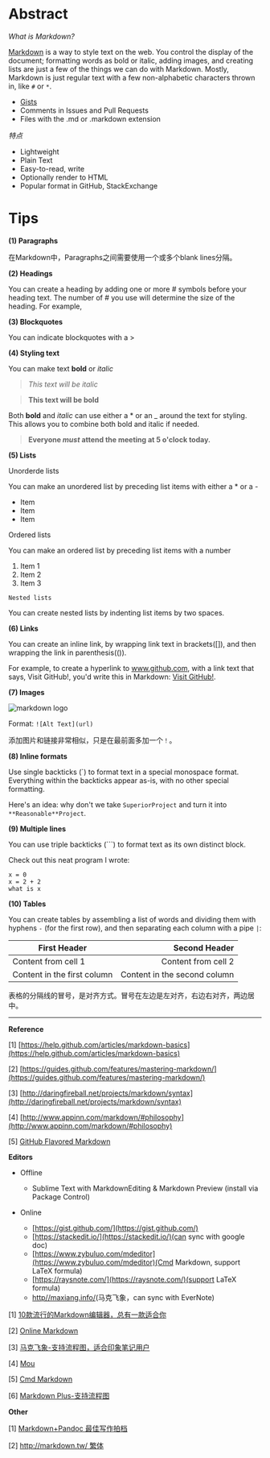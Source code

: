 
Abstract
===
*What is Markdown?*

[Markdown](http://daringfireball.net/projects/markdown/) is a way to style text on the web. You control the display of the document; formatting words as bold or italic, adding images, and creating lists are just a few of the things we can do with Markdown. Mostly, Markdown is just regular text with a few non-alphabetic characters thrown in, like `#` or `*`.


* [Gists](https://gist.github.com/)
* Comments in Issues and Pull Requests
* Files with the .md or .markdown extension

*特点*

* Lightweight
* Plain Text
* Easy-to-read, write
* Optionally render to HTML
* Popular format in GitHub, StackExchange


Tips
===

**(1) Paragraphs**

在Markdown中，Paragraphs之间需要使用一个或多个blank lines分隔。

**(2) Headings**

You can create a heading by adding one or more # symbols before your heading text. The number of # you use will determine the size of the heading. For example,

**(3) Blockquotes**

You can indicate blockquotes with a >

**(4) Styling text**

You can make text **bold** or *italic*

> *This text will be italic*

> **This text will be bold**

Both **bold** and *italic* can use either a * or an _ around the text for styling. This allows you to combine both bold and italic if needed.

> **Everyone _must_ attend the meeting at 5 o'clock today.**


**(5) Lists**

Unorderde lists

You can make an unordered list by preceding list items with either a * or a -

* Item
* Item
* Item

Ordered lists

You can make an ordered list by preceding list items with a number

1. Item 1
2. Item 2
3. Item 3

`Nested lists`

You can create nested lists by indenting list items by two spaces.


**(6) Links**

You can create an inline link, by wrapping link text in brackets([]), and then wrapping the link in parenthesis(()).

For example, to create a hyperlink to www.github.com, with a link text that says, Visit GitHub!, you'd write this in Markdown: [Visit GitHub!](www.github.com).

**(7) Images**

![markdown logo](http://markdown.tw/images/208x128.png)

Format: `![Alt Text](url)`

添加图片和链接非常相似，只是在最前面多加一个`！`。


**(8) Inline formats**

Use single backticks (`) to format text in a special monospace format. Everything within the backticks appear as-is, with no other special formatting.

Here's an idea: why don't we take `SuperiorProject` and turn it into `**Reasonable**Project`.

**(9) Multiple lines**

You can use triple backticks (```) to format text as its own distinct block.

Check out this neat program I wrote:

```
x = 0
x = 2 + 2
what is x
```

**(10) Tables**

You can create tables by assembling a list of words and dividing them with hyphens `-` (for the first row), and then separating each column with a pipe `|`:

First Header | Second Header
------------ | -------------:
Content from cell 1 | Content from cell 2
Content in the first column | Content in the second column

表格的分隔线的冒号，是对齐方式。冒号在左边是左对齐，右边右对齐，两边居中。


---

**Reference**

[1] [https://help.github.com/articles/markdown-basics](https://help.github.com/articles/markdown-basics)

[2] [https://guides.github.com/features/mastering-markdown/](https://guides.github.com/features/mastering-markdown/)

[3] [http://daringfireball.net/projects/markdown/syntax](http://daringfireball.net/projects/markdown/syntax)

[4] [http://www.appinn.com/markdown/#philosophy](http://www.appinn.com/markdown/#philosophy)

[5] [GitHub Flavored Markdown](https://github.com/guodongxiaren/README)

**Editors**

* Offline

	* Sublime Text with MarkdownEditing & Markdown Preview (install via Package Control)

* Online
	* [https://gist.github.com/](https://gist.github.com/) 
	* [https://stackedit.io/](https://stackedit.io/)(can sync with google doc)
	* [https://www.zybuluo.com/mdeditor](https://www.zybuluo.com/mdeditor)(Cmd Markdown, support LaTeX formula)
	* [https://raysnote.com/](https://raysnote.com/)(support LaTeX formula)
	* [http//maxiang.info/](http//maxiang.info/)(马克飞象，can sync with EverNote)

[1] [10款流行的Markdown编辑器，总有一款适合你](http://code.csdn.net/news/2819623)

[2] [Online Markdown](http://daringfireball.net/projects/markdown/dingus)

[3] [马克飞象-支持流程图，适合印象笔记用户](https://maxiang.io/)

[4] [Mou](http://25.io/mou/)

[5] [Cmd Markdown](https://www.zybuluo.com/mdeditor)

[6] [Markdown Plus-支持流程图](http://mdp.tylingsoft.com/)


**Other**

[1] [Markdown+Pandoc 最佳写作拍档](http://www.tuicool.com/articles/zQrQbaU)

[2] [http://markdown.tw/ 繁体](http://markdown.tw/)



